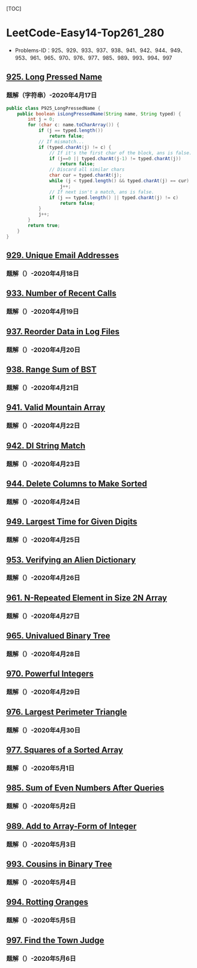 [TOC]

# LeetCode-Easy14-Top261_280

-   Problems-ID：925、929、933、937、938、941、942、944、949、953、961、965、970、976、977、985、989、993、994、997

## [925. Long Pressed Name](https://leetcode.com/problems/long-pressed-name/)

### 题解（字符串）-2020年4月17日

```java
public class P925_LongPressedName {
    public boolean isLongPressedName(String name, String typed) {
        int j = 0;
        for (char c: name.toCharArray()) {
            if (j == typed.length())
                return false;
            // If mismatch...
            if (typed.charAt(j) != c) {
                // If it's the first char of the block, ans is false.
                if (j==0 || typed.charAt(j-1) != typed.charAt(j))
                    return false;
                // Discard all similar chars
                char cur = typed.charAt(j);
                while (j < typed.length() && typed.charAt(j) == cur)
                    j++;
                // If next isn't a match, ans is false.
                if (j == typed.length() || typed.charAt(j) != c)
                    return false;
            }
            j++;
        }
        return true;
    }
}
```

## [929. Unique Email Addresses](https://leetcode.com/problems/unique-email-addresses/)

### 题解（）-2020年4月18日

## [933. Number of Recent Calls](https://leetcode.com/problems/number-of-recent-calls/)

### 题解（）-2020年4月19日

## [937. Reorder Data in Log Files](https://leetcode.com/problems/reorder-data-in-log-files/)

### 题解（）-2020年4月20日

## [938. Range Sum of BST](https://leetcode.com/problems/range-sum-of-bst/)

### 题解（）-2020年4月21日

## [941. Valid Mountain Array](https://leetcode.com/problems/valid-mountain-array/)

### 题解（）-2020年4月22日

## [942. DI String Match](https://leetcode.com/problems/di-string-match/)

### 题解（）-2020年4月23日

## [944. Delete Columns to Make Sorted](https://leetcode.com/problems/delete-columns-to-make-sorted/)

### 题解（）-2020年4月24日

## [949. Largest Time for Given Digits](https://leetcode.com/problems/largest-time-for-given-digits/)

### 题解（）-2020年4月25日

## [953. Verifying an Alien Dictionary](https://leetcode.com/problems/verifying-an-alien-dictionary/)

### 题解（）-2020年4月26日

## [961. N-Repeated Element in Size 2N Array](https://leetcode.com/problems/n-repeated-element-in-size-2n-array/)

### 题解（）-2020年4月27日

## [965. Univalued Binary Tree](https://leetcode.com/problems/univalued-binary-tree/)

### 题解（）-2020年4月28日

## [970. Powerful Integers](https://leetcode.com/problems/powerful-integers/)

### 题解（）-2020年4月29日

## [976. Largest Perimeter Triangle](https://leetcode.com/problems/largest-perimeter-triangle/)

### 题解（）-2020年4月30日

## [977. Squares of a Sorted Array](https://leetcode.com/problems/squares-of-a-sorted-array/)

### 题解（）-2020年5月1日

## [985. Sum of Even Numbers After Queries](https://leetcode.com/problems/sum-of-even-numbers-after-queries/)

### 题解（）-2020年5月2日

## [989. Add to Array-Form of Integer](https://leetcode.com/problems/add-to-array-form-of-integer/)

### 题解（）-2020年5月3日

## [993. Cousins in Binary Tree](https://leetcode.com/problems/cousins-in-binary-tree/)

### 题解（）-2020年5月4日

## [994. Rotting Oranges](https://leetcode.com/problems/rotting-oranges/)

### 题解（）-2020年5月5日

## [997. Find the Town Judge](https://leetcode.com/problems/find-the-town-judge/)

### 题解（）-2020年5月6日

